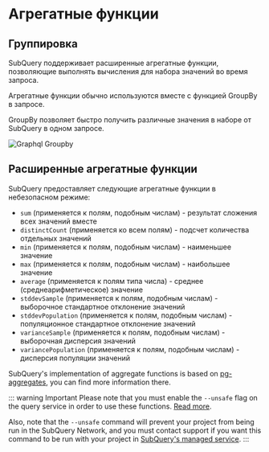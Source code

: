 # Агрегатные функции

## Группировка

SubQuery поддерживает расширенные агрегатные функции, позволяющие выполнять вычисления для набора значений во время запроса.

Агрегатные функции обычно используются вместе с функцией GroupBy в запросе.

GroupBy позволяет быстро получить различные значения в наборе от SubQuery в одном запросе.

![Graphql Groupby](/assets/img/graphql_aggregation.png)

## Расширенные агрегатные функции

SubQuery предоставляет следующие агрегатные функции в небезопасном режиме:

- ` sum ` (применяется к полям, подобным числам) - результат сложения всех значений вместе
- `distinctCount` (применяется ко всем полям) - подсчет количества отдельных значений
- `min` (применяется к полям, подобным числам) - наименьшее значение
- `max` (применяется к полям, подобным числам) - наибольшее значение
- ` average ` (применяется к полям типа числа) - среднее (среднеарифметическое) значение
- `stddevSample` (применяется к полям, подобным числам) - выборочное стандартное отклонение значений
- `stddevPopulation` (применяется к полям, подобным числам) - популяционное стандартное отклонение значений
- `varianceSample` (применяется к полям, подобным числам) - выборочная дисперсия значений
- `variancePopulation` (применяется к полям, подобным числам) - дисперсия популяции значений

SubQuery's implementation of aggregate functions is based on [pg-aggregates](https://github.com/graphile/pg-aggregates), you can find more information there.

::: warning Important Please note that you must enable the `--unsafe` flag on the query service in order to use these functions. [Read more](./references.md#unsafe-2).

Also, note that the `--unsafe` command will prevent your project from being run in the SubQuery Network, and you must contact support if you want this command to be run with your project in [SubQuery's managed service](https://project.subquery.network). :::
